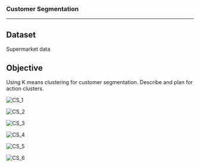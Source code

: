 ### **Customer Segmentation**
----------------------------------------------------------------------------------------------------------------
**Dataset**
----------------------------------------------------------------------------------------------------------------
Supermarket data 

**Objective**
----------------------------------------------------------------------------------------------------------------
 Using K means clustering for customer segmentation. Describe and plan for action clusters. 
 

![CS_1](https://user-images.githubusercontent.com/96098785/147213051-6260e4d9-be58-4d59-bbaa-d379a8a1eeef.png)

![CS_2](https://user-images.githubusercontent.com/96098785/147213070-a291ad3c-6480-4baa-a66c-10cfcfabf367.png)

![CS_3](https://user-images.githubusercontent.com/96098785/147213080-204e3cf1-a3f3-40de-933e-0578a41a7ff4.png)

![CS_4](https://user-images.githubusercontent.com/96098785/147214641-3439c3a8-9639-4da2-b1c9-6e212773a293.png)

![CS_5](https://user-images.githubusercontent.com/96098785/147214655-f2956da0-0891-4e75-aa76-0a2d9ca9f350.png)

![CS_6](https://user-images.githubusercontent.com/96098785/147213115-5df15b69-3139-49ae-b4a4-3bcfc3e3c2b9.png)
